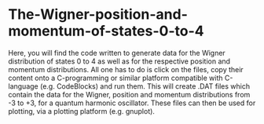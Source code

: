 # The-Wigner-position-and-momentum-of-states-0-to-4
Here, you will find the code written to generate data for the Wigner distribution of states 0 to 4 as well as for the respective position and momentum distributions.
All one has to do is click on the files, copy their content onto a C-programming or similar platform compatible with C-language (e.g. CodeBlocks) and run them.
This will create .DAT files which contain the data for the Wigner, position and momentum distributions from -3 to +3, for a quantum harmonic oscillator. 
These files can then be used for plotting, via a plotting platform (e.g. gnuplot).
